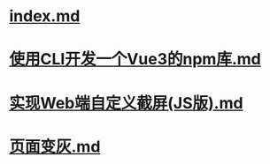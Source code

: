 # [index.md](index.md)

# [使用CLI开发一个Vue3的npm库.md](使用CLI开发一个Vue3的npm库.md)

# [实现Web端自定义截屏(JS版).md](实现Web端自定义截屏(JS版).md)

# [页面变灰.md](页面变灰.md)

